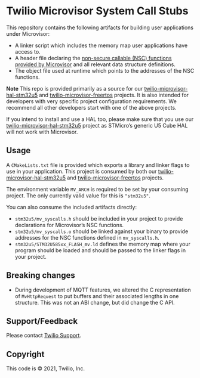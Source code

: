 # Twilio Microvisor System Call Stubs

This repository contains the following artifacts for building user applications under Microvisor:

- A linker script which includes the memory map user applications have access to.
- A header file declaring the [non-secure callable (NSC) functions provided by Microvisor](https://www.twilio.com/docs/iot/microvisor/api) and all relevant data structure definitions.
- The object file used at runtime which points to the addresses of the NSC functions.

**Note** This repo is provided primarily as a source for our [twilio-microvisor-hal-stm32u5](https://github.com/twilio/twilio-microvisor-hal-stm32u5) and [twilio-microvisor-freertos](https://github.com/twilio/twilio-microvisor-freertos) projects. It is also intended for developers with very specific project configuration requirements. We recommend all other developers start with one of the above projects.

If you intend to install and use a HAL too, please make sure that you use our [twilio-microvisor-hal-stm32u5](https://github.com/twilio/twilio-microvisor-hal-stm32u5) project as STMicro’s generic U5 Cube HAL will not work with Microvisor.

## Usage

A `CMakeLists.txt` file is provided which exports a library and linker flags to use in your application. This project is consumed by both our [twilio-microvisor-hal-stm32u5](https://github.com/twilio/twilio-microvisor-hal-stm32u5) and [twilio-microvisor-freertos](https://github.com/twilio/twilio-microvisor-freertos) projects.

The environment variable `MV_ARCH` is required to be set by your consuming project. The only currently valid value for this is `"stm32u5"`.

You can also consume the included artifacts directly:

- `stm32u5/mv_syscalls.h` should be included in your project to provide declarations for Microvisor’s NSC functions.
- `stm32u5/mv_syscalls.o` should be linked against your binary to provide addresses for the NSC functions defined in `mv_syscalls.h`.
- `stm32u5/STM32U585xx_FLASH_mv.ld` defines the memory map where your program should be loaded and should be passed to the linker flags in your project.

## Breaking changes

- During development of MQTT features, we altered the C representation of `MvHttpRequest` to put
  buffers and their associated lengths in one structure.  This was not an ABI change, but did
  change the C API.

## Support/Feedback

Please contact [Twilio Support](https://support.twilio.com/).

## Copyright

This code is © 2021, Twilio, Inc.
